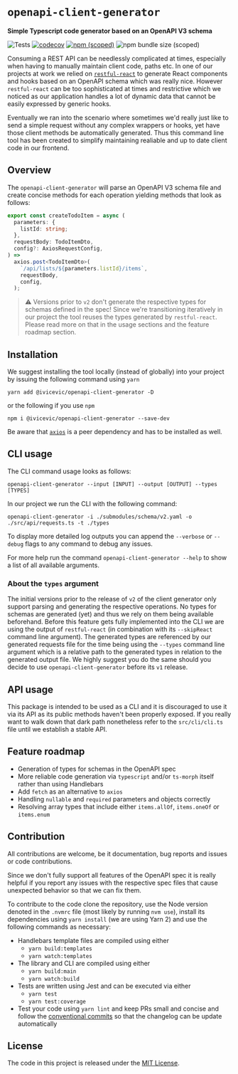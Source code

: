 # `openapi-client-generator`

**Simple Typescript code generator based on an OpenAPI V3 schema**

![Tests](https://github.com/ChristianIvicevic/openapi-client-generator/workflows/Tests/badge.svg)
[![codecov](https://codecov.io/gh/ChristianIvicevic/openapi-client-generator/branch/main/graph/badge.svg?token=JB66SCDW2Q)](https://codecov.io/gh/ChristianIvicevic/openapi-client-generator)
[![npm (scoped)](https://img.shields.io/npm/v/@ivicevic/openapi-client-generator)](https://www.npmjs.com/package/@ivicevic/openapi-client-generator)
![npm bundle size (scoped)](https://img.shields.io/bundlephobia/min/@ivicevic/openapi-client-generator?label=size)

Consuming a REST API can be needlessly complicated at times, especially when having to manually maintain client code, paths etc.
In one of our projects at work we relied on [`restful-react`](https://github.com/contiamo/restful-react) to generate React components and hooks based on an OpenAPI schema which was really nice.
However `restful-react` can be too sophisticated at times and restrictive which we noticed as our application handles a lot of dynamic data that cannot be easily expressed by generic hooks.

Eventually we ran into the scenario where sometimes we'd really just like to send a simple request without any complex wrappers or hooks, yet have those client methods be automatically generated.
Thus this command line tool has been created to simplify maintaining realiable and up to date client code in our frontend.

## Overview

The `openapi-client-generator` will parse an OpenAPI V3 schema file and create concise methods for each operation yielding methods that look as follows:

```typescript
export const createTodoItem = async (
  parameters: {
    listId: string;
  },
  requestBody: TodoItemDto,
  config?: AxiosRequestConfig,
) =>
  axios.post<TodoItemDto>(
    `/api/lists/${parameters.listId}/items`,
    requestBody,
    config,
  );
```

> ⚠️ Versions prior to `v2` don't generate the respective types for schemas defined in the spec!
> Since we're transitioning iteratively in our project the tool reuses the types generated by `restful-react`.
> Please read more on that in the usage sections and the feature roadmap section.

## Installation

We suggest installing the tool locally (instead of globally) into your project by issuing the following command using `yarn`
```
yarn add @ivicevic/openapi-client-generator -D
```
or the following if you use `npm`
```
npm i @ivicevic/openapi-client-generator --save-dev
```

Be aware that [`axios`](https://www.npmjs.com/package/axios) is a peer dependency and has to be installed as well.

## CLI usage

The CLI command usage looks as follows:

```
openapi-client-generator --input [INPUT] --output [OUTPUT] --types [TYPES]
```

In our project we run the CLI with the following command:

```
openapi-client-generator -i ./submodules/schema/v2.yaml -o ./src/api/requests.ts -t ./types
```

To display more detailed log outputs you can append the `--verbose` or `--debug` flags to any command to debug any issues.

For more help run the command `openapi-client-generator --help` to show a list of all available arguments.

### About the `types` argument

The initial versions prior to the release of `v2` of the client generator only support parsing and generating the respective operations.
No types for schemas are generated (yet) and thus we rely on them being available beforehand.
Before this feature gets fully implemented into the CLI we are using the output of `restful-react` (in combination with its `--skipReact` command line argument).
The generated types are referenced by our generated requests file for the time being using the `--types` command line argument which is a relative path to the generated types in relation to the generated output file.
We highly suggest you do the same should you decide to use `openapi-client-generator` before its `v1` release.

## API usage

This package is intended to be used as a CLI and it is discouraged to use it via its API as its public methods haven't been properly exposed.
If you really want to walk down that dark path nonetheless refer to the `src/cli/cli.ts` file until we establish a stable API.

## Feature roadmap

* Generation of types for schemas in the OpenAPI spec
* More reliable code generation via `typescript` and/or `ts-morph` itself rather than using Handlebars
* Add `fetch` as an alternative to `axios`
* Handling `nullable` and `required` parameters and objects correctly
* Resolving array types that include either `items.allOf`, `items.oneOf` or `items.enum`

## Contribution

All contributions are welcome, be it documentation, bug reports and issues or code contributions.

Since we don't fully support all features of the OpenAPI spec it is really helpful if you report any issues with the respective spec files that cause unexpected behavior so that we can fix them.

To contribute to the code clone the repository, use the Node version denoted in the `.nvmrc` file (most likely by running `nvm use`), install its dependencies using `yarn install` (we are using Yarn 2) and use the following commands as necessary:

* Handlebars template files are compiled using either
  * `yarn build:templates`
  * `yarn watch:templates`
* The library and CLI are compiled using either
  * `yarn build:main`
  * `yarn watch:build`
* Tests are written using Jest and can be executed via either
  * `yarn test`
  * `yarn test:coverage`
* Test your code using `yarn lint` and keep PRs small and concise and follow the [conventional commits](https://www.conventionalcommits.org/) so that the changelog can be update automatically

## License

The code in this project is released under the [MIT License](./LICENSE).
